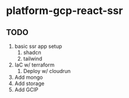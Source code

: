 # platform-gcp-react-ssr

## TODO

1. basic ssr app setup
   1. shadcn
   2. tailwind
2. IaC w/ terraform
   1. Deploy w/ cloudrun
3. Add mongo
4. Add storage
5. Add GCIP
